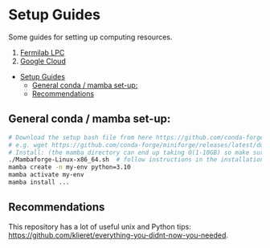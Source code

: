# Setup Guides

Some guides for setting up computing resources.

1. [Fermilab LPC](fermilab-lpc.md)
2. [Google Cloud](google-cloud.md)

- [Setup Guides](#setup-guides)
  - [General conda / mamba set-up:](#general-conda--mamba-set-up)
  - [Recommendations](#recommendations)


## General conda / mamba set-up:

```bash
# Download the setup bash file from here https://github.com/conda-forge/miniforge#mambaforge
# e.g. wget https://github.com/conda-forge/miniforge/releases/latest/download/Mambaforge-Linux-x86_64.sh
# Install: (the mamba directory can end up taking O(1-10GB) so make sure the directory you're using allows that quota)
./Mambaforge-Linux-x86_64.sh  # follow instructions in the installation
mamba create -n my-env python=3.10
mamba activate my-env
mamba install ...
```


## Recommendations

This repository has a lot of useful unix and Python tips: https://github.com/klieret/everything-you-didnt-now-you-needed.